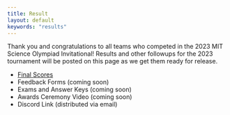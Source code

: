 ```yaml
---
title: Result
layout: default
keywords: "results"
---
```


Thank you and congratulations to all teams who competed in the 2023 MIT Science Olympiad Invitational! Results and other followups for the 2023 tournament will be posted on this page as we get them ready for release.

-   [Final Scores](https://www.duosmium.org/results/2023-01-21_mit_invitational_c/)
-   Feedback Forms (coming soon)
-   Exams and Answer Keys (coming soon)
-   Awards Ceremony Video (coming soon)
-   Discord Link (distributed via email)
